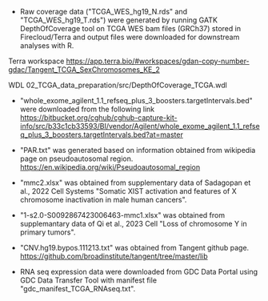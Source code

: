 - Raw coverage data ("TCGA_WES_hg19_N.rds" and "TCGA_WES_hg19_T.rds") were generated by running GATK DepthOfCoverage tool on TCGA WES bam files (GRCh37) stored in Firecloud/Terra and output files were downloaded for downstream analyses with R.

Terra workspace
https://app.terra.bio/#workspaces/gdan-copy-number-gdac/Tangent_TCGA_SexChromosomes_KE_2

WDL
02_TCGA_data_preparation/src/DepthOfCoverage_TCGA.wdl

- "whole_exome_agilent_1.1_refseq_plus_3_boosters.targetIntervals.bed" were downloaded from the following link
https://bitbucket.org/cghub/cghub-capture-kit-info/src/b33c1cb33593/BI/vendor/Agilent/whole_exome_agilent_1.1_refseq_plus_3_boosters.targetIntervals.bed?at=master

- "PAR.txt" was generated based on information obtained from wikipedia page on pseudoautosomal region.
https://en.wikipedia.org/wiki/Pseudoautosomal_region

- "mmc2.xlsx" was obtained from supplementary data of Sadagopan et al., 2022 Cell Systems "Somatic XIST activation and features of X chromosome inactivation in male human cancers".

- "1-s2.0-S0092867423006463-mmc1.xlsx" was obtained from supplemantary data of Qi et al., 2023 Cell "Loss of chromosome Y in primary tumors".

- "CNV.hg19.bypos.111213.txt" was obtained from Tangent github page.
https://github.com/broadinstitute/tangent/tree/master/lib

- RNA seq expression data were downloaded from GDC Data Portal using GDC Data Transfer Tool with manifest file "gdc_manifest_TCGA_RNAseq.txt".
